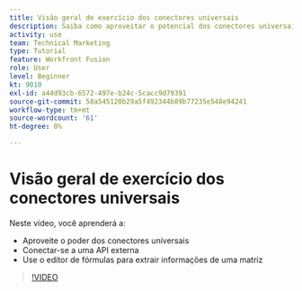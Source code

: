 ```yaml
---
title: Visão geral de exercício dos conectores universais
description: Saiba como aproveitar o potencial dos conectores universais, conectar-se a uma API externa e extrair informações de um storage, tudo em [!DNL Adobe Workfront Fusion].
activity: use
team: Technical Marketing
type: Tutorial
feature: Workfront Fusion
role: User
level: Beginner
kt: 9010
exl-id: a44d93cb-6572-497e-b24c-5cacc9d79391
source-git-commit: 58a545120b29a5f492344b89b77235e548e94241
workflow-type: tm+mt
source-wordcount: '61'
ht-degree: 0%

---
```


# Visão geral de exercício dos conectores universais

Neste vídeo, você aprenderá a:

* Aproveite o poder dos conectores universais
* Conectar-se a uma API externa
* Use o editor de fórmulas para extrair informações de uma matriz

>[!VIDEO](https://video.tv.adobe.com/v/335269/?quality=12)
